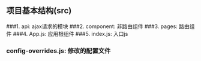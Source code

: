 ## 项目基本结构(src)
###1. api: ajax请求的模块
###2. component: 非路由组件
###3. pages: 路由组件
###4. App.js: 应用根组件
###5. index.js: 入口js

### config-overrides.js: 修改的配置文件